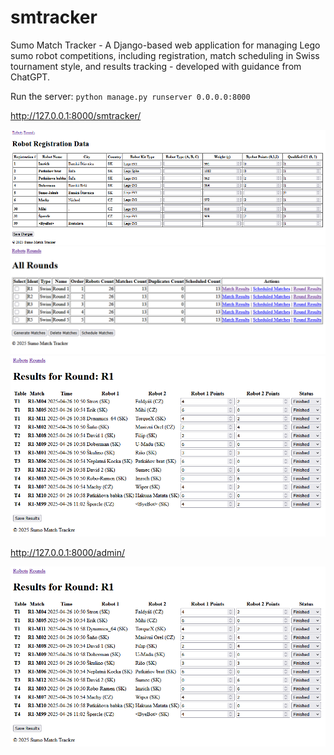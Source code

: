 # smtracker
Sumo Match Tracker - A Django-based web application for managing Lego sumo robot competitions, 
including registration, match scheduling in Swiss tournament style, and results tracking - developed with guidance from ChatGPT.

Run the server:
`python manage.py runserver 0.0.0.0:8000`

http://127.0.0.1:8000/smtracker/

![Robot Registrtion Data](docs/img/smtracker1.png)
![Rounds](docs/img/smtracker2.png)
![Match Results](docs/img/smtracker3.png)

http://127.0.0.1:8000/admin/

![Django Admin](docs/img/smtracker3.png)
